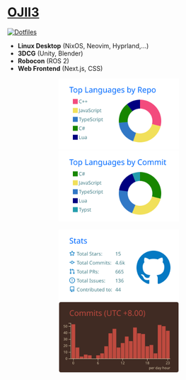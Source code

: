 # [OJII3](https://ojii3.dev)

[![Dotfiles](https://github-readme-stats.vercel.app/api/pin?username=ojii3&repo=dotfiles&theme=transparent)](https://github.com/ojii3/dotfiles)

- **Linux Desktop** (NixOS, Neovim, Hyprland,...)
- **3DCG** (Unity, Blender)
- **Robocon** (ROS 2)
- **Web Frontend** (Next.js, CSS)

<p align="center">
  <img height="160" src="/profile-summary-card-output/transparent/1-repos-per-language.svg">
  <img height="160" src="https://raw.githubusercontent.com/OJII3/OJII3/main/profile-summary-card-output/transparent/2-most-commit-language.svg">
</p>

<p align="center">
  <img height="160" src="https://raw.githubusercontent.com/OJII3/OJII3/main/profile-summary-card-output/transparent/3-stats.svg">
 <img height="160"
src="https://raw.githubusercontent.com/OJII3/OJII3/main/profile-summary-card-output/kacho_ga/4-productive-time.svg" />
</p>

